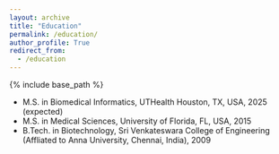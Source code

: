 ```yaml
---
layout: archive
title: "Education"
permalink: /education/
author_profile: True
redirect_from:
  - /education
---
```


{% include base_path %}

* M.S. in Biomedical Informatics, UTHealth Houston, TX, USA, 2025 (expected)
* M.S. in Medical Sciences, University of Florida, FL, USA, 2015
* B.Tech. in Biotechnology, Sri Venkateswara College of Engineering (Affliated to Anna University, Chennai, India), 2009
